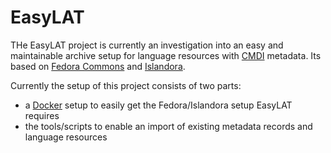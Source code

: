 EasyLAT
=======
THe EasyLAT project is currently an investigation into an easy and
maintainable archive setup for language resources with
[CMDI](http://www.clarin.eu/cmdi/) metadata. Its based on [Fedora Commons](http://fedora-commons.org/)
and [Islandora](http://islandora.ca/).

Currently the setup of this project consists of two parts:

* a [Docker](https://www.docker.com/) setup to easily get the
  Fedora/Islandora setup EasyLAT requires
* the tools/scripts to enable an import of existing metadata records and
  language resources
